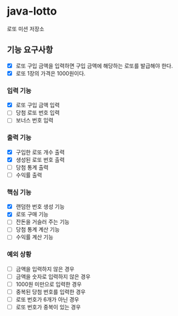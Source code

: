 # java-lotto

로또 미션 저장소

## 기능 요구사항

- [x] 로또 구입 금액을 입력하면 구입 금액에 해당하는 로또를 발급해야 한다.
- [x] 로또 1장의 가격은 1000원이다.

### 입력 기능

- [x] 로또 구입 금액 입력
- [ ] 당첨 로또 번호 입력
- [ ] 보너스 번호 입력

### 출력 기능

- [x] 구입한 로또 개수 출력
- [x] 생성된 로또 번호 출력
- [ ] 당첨 통계 출력
- [ ] 수익률 출력

### 핵심 기능

- [x] 랜덤한 번호 생성 기능
- [x] 로또 구매 기능
- [ ] 잔돈을 거슬러 주는 기능
- [ ] 당첨 통계 계산 기능
- [ ] 수익률 계산 기능

### 예외 상황

- [ ] 금액을 입력하지 않은 경우
- [ ] 금액을 숫자로 입력하지 않은 경우
- [ ] 1000원 미만으로 입력한 경우
- [ ] 중복된 당첨 번호를 입력한 경우
- [ ] 로또 번호가 6개가 아닌 경우
- [ ] 로또 번호가 중복이 있는 경우
